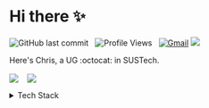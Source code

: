# Hi there :sparkles:

![GitHub last commit](https://img.shields.io/github/last-commit/hezean/hezean) &nbsp;
![Profile Views](https://komarev.com/ghpvc/?username=HeZean) &nbsp;
[![Gmail](https://img.shields.io/badge/-realhezean@gmail.com-4486c2?style=flat&logo=Gmail&logoColor=white&link=mailto:realhezean@gmail.com)](mailto:realhezean@gmail.com)
![](https://hit.yhype.me/github/profile?user_id=49837965)

Here's Chris, a UG :octocat: in SUSTech.

 
<img src="https://github-readme-stats.vercel.app/api/top-langs/?username=HeZean&layout=compact" height = "170" align=center /> &nbsp;&nbsp; 
<img src="https://github-readme-streak-stats.herokuapp.com/?user=HeZean" height = "170" align=center />


<details>
  <summary>Tech Stack</summary>
  <br>
<pre>

<img src="https://raw.githubusercontent.com/devicons/devicon/master/icons/cplusplus/cplusplus-plain.svg" height=30> &nbsp; <img src="https://raw.githubusercontent.com/devicons/devicon/master/icons/c/c-plain.svg" height=30> &nbsp; <img src="https://raw.githubusercontent.com/devicons/devicon/master/icons/python/python-original.svg" height=30> &nbsp; <img src="https://raw.githubusercontent.com/devicons/devicon/master/icons/go/go-original-wordmark.svg" height=30> &nbsp; <img src="https://raw.githubusercontent.com/devicons/devicon/master/icons/java/java-plain.svg" height=30> &nbsp; <img src="https://raw.githubusercontent.com/devicons/devicon/master/icons/swift/swift-original.svg" height=30>

<img src="https://raw.githubusercontent.com/devicons/devicon/master/icons/mysql/mysql-plain-wordmark.svg" height=30> &nbsp; <img src="https://raw.githubusercontent.com/devicons/devicon/master/icons/postgresql/postgresql-plain.svg" height=30> &nbsp; <img src="https://raw.githubusercontent.com/devicons/devicon/master/icons/docker/docker-plain.svg" height=30> &nbsp; <img src="https://raw.githubusercontent.com/devicons/devicon/master/icons/bash/bash-original.svg" height=30>

</pre>
</details>
